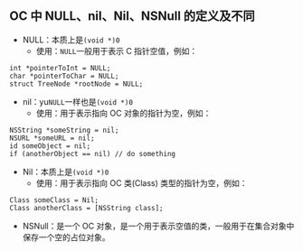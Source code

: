 ## OC 中 NULL、nil、Nil、NSNull 的定义及不同

- NULL：本质上是`(void *)0`
    - 使用：`NULL`一般用于表示 C 指针空值，例如：
    
```obj
int *pointerToInt = NULL;
char *pointerToChar = NULL;
struct TreeNode *rootNode = NULL;
```
- nil：yu`NULL`一样也是`(void *)0`
    - 使用：用于表示指向 OC 对象的指针为空，例如：
    
```obj
NSString *someString = nil;
NSURL *someURL = nil;
id someObject = nil;
if (anotherObject == nil) // do something
```
- Nil：本质上是`(void *)0`
    - 使用：用于表示指向 OC 类(Class) 类型的指针为空，例如：

```obj
Class someClass = Nil;
Class anotherClass = [NSString class];
```
- NSNull：是一个 OC 对象，是一个用于表示空值的类，一般用于在集合对象中保存一个空的占位对象。
